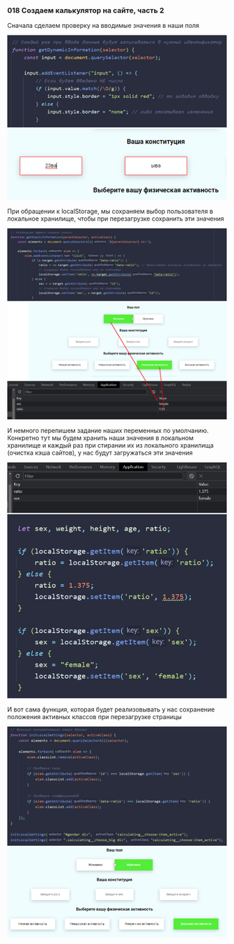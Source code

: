 ### **018 Создаем калькулятор на сайте, часть 2**

Сначала сделаем проверку на вводимые значения в наши поля

![](_png/Pasted%20image%2020220926172736.png)
![](_png/Pasted%20image%2020220926172802.png)

При обращении к localStorage, мы сохраняем выбор пользователя в локальное хранилище, чтобы при перезагрузке сохранить эти значения

![](_png/Pasted%20image%2020220926173932.png)
![](_png/Pasted%20image%2020220926174111.png)

И немного перепишем задание наших переменных по умолчанию. Конкретно тут мы будем хранить наши значения в локальном хранилище и каждый раз при стирании их из локального хранилища (очистка кэша сайтов), у нас будут загружаться эти значения

![](_png/Pasted%20image%2020220926174854.png)
![](_png/Pasted%20image%2020220926174857.png)

И вот сама функция, которая будет реализовывать у нас сохранение положения активных классов при перезагрузке страницы

![](_png/Pasted%20image%2020220926190204.png)
![](_png/Pasted%20image%2020220926190207.png)